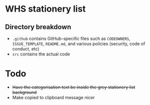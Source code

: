 # WHS stationery list

## Directory breakdown

- `.github`  contains GitHub-specific files such as `CODEOWNERS`, `ISSUE_TEMPLATE`, `README.md`, and various policies (security, code of conduct, etc)
- `src` contains the actual code


# Todo
- ~~Have the categorisation text be inside the grey stationery list background~~
- Make copied to clipboard message nicer
